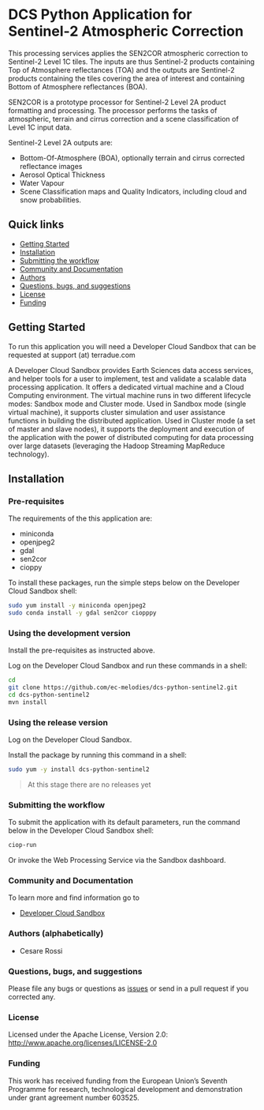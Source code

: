 # DCS Python Application for Sentinel-2 Atmospheric Correction

This processing services applies the SEN2COR atmospheric correction to Sentinel-2 Level 1C tiles. The inputs are thus Sentinel-2 products containing Top of Atmosphere reflectances (TOA) and the outputs are Sentinel-2 products containing the tiles covering the area of interest and containing Bottom of Atmosphere reflectances (BOA).

SEN2COR is a prototype processor for Sentinel-2 Level 2A product formatting and processing. The processor performs the tasks of atmospheric, terrain and cirrus correction and a scene classification of Level 1C input data.

Sentinel-2 Level 2A outputs are:

* Bottom-Of-Atmosphere (BOA), optionally terrain and cirrus corrected reflectance images
* Aerosol Optical Thickness
* Water Vapour
* Scene Classification maps and Quality Indicators, including cloud and snow probabilities.

## Quick links
 
* [Getting Started](#getting-started)
* [Installation](#installation)
* [Submitting the workflow](#submit)
* [Community and Documentation](#community)
* [Authors](#authors)
* [Questions, bugs, and suggestions](#questions)
* [License](#license)
* [Funding](#funding)

## <a name="getting-started"></a>Getting Started 

To run this application you will need a Developer Cloud Sandbox that can be requested at support (at) terradue.com

A Developer Cloud Sandbox provides Earth Sciences data access services, and helper tools for a user to implement, test and validate a scalable data processing application. It offers a dedicated virtual machine and a Cloud Computing environment.
The virtual machine runs in two different lifecycle modes: Sandbox mode and Cluster mode. 
Used in Sandbox mode (single virtual machine), it supports cluster simulation and user assistance functions in building the distributed application.
Used in Cluster mode (a set of master and slave nodes), it supports the deployment and execution of the application with the power of distributed computing for data processing over large datasets (leveraging the Hadoop Streaming MapReduce technology). 

## <a name="installation"></a>Installation

### Pre-requisites

The requirements of the this application are:

* miniconda
* openjpeg2
* gdal
* sen2cor
* cioppy

To install these packages, run the simple steps below on the Developer Cloud Sandbox shell:

```bash
sudo yum install -y miniconda openjpeg2
sudo conda install -y gdal sen2cor ciopppy
```

### Using the development version

Install the pre-requisites as instructed above.

Log on the Developer Cloud Sandbox and run these commands in a shell:

```bash
cd
git clone https://github.com/ec-melodies/dcs-python-sentinel2.git
cd dcs-python-sentinel2
mvn install
```

### Using the release version

Log on the Developer Cloud Sandbox.

Install the package by running this command in a shell:

```bash
sudo yum -y install dcs-python-sentinel2
```

> At this stage there are no releases yet

### <a name="submit"></a>Submitting the workflow

To submit the application with its default parameters, run the command below in the Developer Cloud Sandbox shell:

```bash
ciop-run
```
Or invoke the Web Processing Service via the Sandbox dashboard.

### <a name="community"></a>Community and Documentation

To learn more and find information go to 

* [Developer Cloud Sandbox](http://docs.terradue.com/developer-sandbox/)  

### <a name="authors"></a>Authors (alphabetically)

* Cesare Rossi

### <a name="questions"></a>Questions, bugs, and suggestions

Please file any bugs or questions as [issues](https://github.com/ec-melodies/dcs-bash-sentinel2/issues) or send in a pull request if you corrected any.

### <a name="license"></a>License

Licensed under the Apache License, Version 2.0: http://www.apache.org/licenses/LICENSE-2.0

### <a name="funding"></a>Funding

This work has received funding from the European Union’s Seventh Programme for research, technological development and demonstration under grant agreement number 603525.
